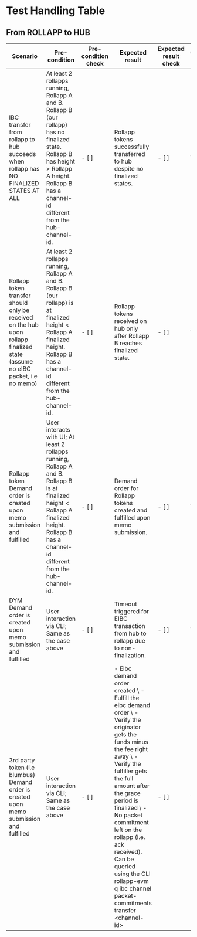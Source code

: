 # Test Handling Table

## From ROLLAPP to HUB

| Scenario | Pre-condition | Pre-condition check | Expected result | Expected result check | Covered By |
|----------|---------------|---------------------|-----------------|-----------------------|------------|
| IBC transfer from rollapp to hub succeeds when rollapp has NO FINALIZED STATES AT ALL | At least 2 rollapps running, Rollapp A and B. Rollapp B (our rollapp) has no finalized state. Rollapp B has height > Rollapp A height. Rollapp B has a channel-id different from the hub-channel-id. | - [ ] | Rollapp tokens successfully transferred to hub despite no finalized states. | - [ ] | TODO |
| Rollapp token transfer should only be received on the hub upon rollapp finalized state (assume no eIBC packet, i.e no memo) | At least 2 rollapps running, Rollapp A and B. Rollapp B (our rollapp) is at finalized height < Rollapp A finalized height. Rollapp B has a channel-id different from the hub-channel-id. | - [ ] | Rollapp tokens received on hub only after Rollapp B reaches finalized state. | - [ ] | TODO |
| Rollapp token Demand order is created upon memo submission and fulfilled | User interacts with UI; At least 2 rollapps running, Rollapp A and B. Rollapp B is at finalized height < Rollapp A finalized height. Rollapp B has a channel-id different from the hub-channel-id. | - [ ] | Demand order for Rollapp tokens created and fulfilled upon memo submission. | - [ ] | TODO |
| DYM Demand order is created upon memo submission and fulfilled | User interaction via CLI; Same as the case above | - [ ] | Timeout triggered for EIBC transaction from hub to rollapp due to non-finalization. | - [ ] | TODO |
| 3rd party token (i.e blumbus) Demand order is created upon memo submission and fulfilled | User interaction via CLI; Same as the case above | - [ ] | - Eibc demand order created  \ - Fulfill the eibc demand order  \ - Verify the originator gets the funds minus the fee right away  \ - Verify the fulfiller gets the full amount after the grace period is finalized  \ - No packet commitment left on the rollapp (i.e. ack received). Can be queried using the CLI rollapp-evm q ibc channel packet-commitments transfer \<channel-id> | - [ ] | TODO |
